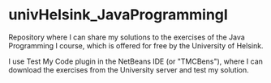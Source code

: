 # univHelsink_JavaProgrammingI
Repository where I can share my solutions to the exercises of the Java Programming I course, which is offered for free by the University of Helsink.

I use Test My Code plugin in the NetBeans IDE (or "TMCBens"), where I can download the exercises from the University server and test my solution.
